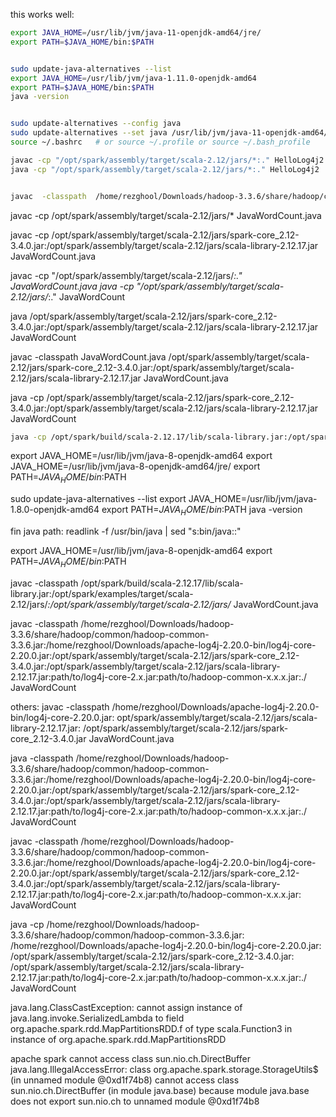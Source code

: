 


this works well: 



```bash
export JAVA_HOME=/usr/lib/jvm/java-11-openjdk-amd64/jre/
export PATH=$JAVA_HOME/bin:$PATH


sudo update-java-alternatives --list
export JAVA_HOME=/usr/lib/jvm/java-1.11.0-openjdk-amd64
export PATH=$JAVA_HOME/bin:$PATH
java -version


sudo update-alternatives --config java
sudo update-alternatives --set java /usr/lib/jvm/java-11-openjdk-amd64/bin/java
source ~/.bashrc   # or source ~/.profile or source ~/.bash_profile

```


```bash
javac -cp "/opt/spark/assembly/target/scala-2.12/jars/*:." HelloLog4j2.java
java -cp "/opt/spark/assembly/target/scala-2.12/jars/*:." HelloLog4j2
```

















```bash

javac  -classpath  /home/rezghool/Downloads/hadoop-3.3.6/share/hadoop/common/hadoop-common-3.3.6.jar:/home/rezghool/Downloads/apache-log4j-2.20.0-bin/log4j-core-2.20.0.jar:/opt/spark/assembly/target/scala-2.12/jars/spark-core_2.12-3.4.0.jar:/opt/spark/assembly/target/scala-2.12/jars/scala-library-2.12.17.jar:path/to/log4j-core-2.x.jar:path/to/hadoop-common-x.x.x.jar: JavaWordCount.java
```


javac -cp /opt/spark/assembly/target/scala-2.12/jars/* JavaWordCount.java

javac -cp /opt/spark/assembly/target/scala-2.12/jars/spark-core_2.12-3.4.0.jar:/opt/spark/assembly/target/scala-2.12/jars/scala-library-2.12.17.jar JavaWordCount.java


javac -cp "/opt/spark/assembly/target/scala-2.12/jars/*:." JavaWordCount.java
java -cp "/opt/spark/assembly/target/scala-2.12/jars/*:." JavaWordCount


java  /opt/spark/assembly/target/scala-2.12/jars/spark-core_2.12-3.4.0.jar:/opt/spark/assembly/target/scala-2.12/jars/scala-library-2.12.17.jar JavaWordCount


javac  -classpath  JavaWordCount.java /opt/spark/assembly/target/scala-2.12/jars/spark-core_2.12-3.4.0.jar:/opt/spark/assembly/target/scala-2.12/jars/scala-library-2.12.17.jar JavaWordCount.java

java -cp    /opt/spark/assembly/target/scala-2.12/jars/spark-core_2.12-3.4.0.jar:/opt/spark/assembly/target/scala-2.12/jars/scala-library-2.12.17.jar JavaWordCount



```bash
java -cp /opt/spark/build/scala-2.12.17/lib/scala-library.jar:/opt/spark/examples/target/scala-2.12/jars/*:/opt/spark/assembly/target/scala-2.12/jars/* JavaWordCount
```


export JAVA_HOME=/usr/lib/jvm/java-8-openjdk-amd64
export JAVA_HOME=/usr/lib/jvm/java-8-openjdk-amd64/jre/
export PATH=$JAVA_HOME/bin:$PATH


sudo update-java-alternatives --list
export JAVA_HOME=/usr/lib/jvm/java-1.8.0-openjdk-amd64
export PATH=$JAVA_HOME/bin:$PATH
java -version

fin java path:
readlink -f /usr/bin/java | sed "s:bin/java::"

export JAVA_HOME=/usr/lib/jvm/java-8-openjdk-amd64
export PATH=$JAVA_HOME/bin:$PATH











javac -classpath /opt/spark/build/scala-2.12.17/lib/scala-library.jar:/opt/spark/examples/target/scala-2.12/jars/*:/opt/spark/assembly/target/scala-2.12/jars/* JavaWordCount.java


javac  -classpath  /home/rezghool/Downloads/hadoop-3.3.6/share/hadoop/common/hadoop-common-3.3.6.jar:/home/rezghool/Downloads/apache-log4j-2.20.0-bin/log4j-core-2.20.0.jar:/opt/spark/assembly/target/scala-2.12/jars/spark-core_2.12-3.4.0.jar:/opt/spark/assembly/target/scala-2.12/jars/scala-library-2.12.17.jar:path/to/log4j-core-2.x.jar:path/to/hadoop-common-x.x.x.jar:./ JavaWordCount


















others: 
 javac 
-classpath /home/rezghool/Downloads/apache-log4j-2.20.0-bin/log4j-core-2.20.0.jar:
opt/spark/assembly/target/scala-2.12/jars/scala-library-2.12.17.jar:
/opt/spark/assembly/target/scala-2.12/jars/spark-core_2.12-3.4.0.jar 
JavaWordCount.java 

java -classpath  /home/rezghool/Downloads/hadoop-3.3.6/share/hadoop/common/hadoop-common-3.3.6.jar:/home/rezghool/Downloads/apache-log4j-2.20.0-bin/log4j-core-2.20.0.jar:/opt/spark/assembly/target/scala-2.12/jars/spark-core_2.12-3.4.0.jar:/opt/spark/assembly/target/scala-2.12/jars/scala-library-2.12.17.jar:path/to/log4j-core-2.x.jar:path/to/hadoop-common-x.x.x.jar:./ JavaWordCount

javac  -classpath  /home/rezghool/Downloads/hadoop-3.3.6/share/hadoop/common/hadoop-common-3.3.6.jar:/home/rezghool/Downloads/apache-log4j-2.20.0-bin/log4j-core-2.20.0.jar:/opt/spark/assembly/target/scala-2.12/jars/spark-core_2.12-3.4.0.jar:/opt/spark/assembly/target/scala-2.12/jars/scala-library-2.12.17.jar:path/to/log4j-core-2.x.jar:path/to/hadoop-common-x.x.x.jar: JavaWordCount

java -cp /home/rezghool/Downloads/hadoop-3.3.6/share/hadoop/common/hadoop-common-3.3.6.jar:
/home/rezghool/Downloads/apache-log4j-2.20.0-bin/log4j-core-2.20.0.jar:
/opt/spark/assembly/target/scala-2.12/jars/spark-core_2.12-3.4.0.jar:
/opt/spark/assembly/target/scala-2.12/jars/scala-library-2.12.17.jar:path/to/log4j-core-2.x.jar:path/to/hadoop-common-x.x.x.jar:./ JavaWordCount


java.lang.ClassCastException: cannot assign instance of java.lang.invoke.SerializedLambda to field org.apache.spark.rdd.MapPartitionsRDD.f of type scala.Function3 in instance of org.apache.spark.rdd.MapPartitionsRDD


apache spark cannot access class sun.nio.ch.DirectBuffer 
java.lang.IllegalAccessError: class org.apache.spark.storage.StorageUtils$ (in unnamed module @0xd1f74b8) cannot access class sun.nio.ch.DirectBuffer (in module java.base) because module java.base does not export sun.nio.ch to unnamed module @0xd1f74b8
